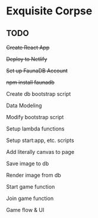 # Exquisite Corpse

## TODO
~~Create React App~~

~~Deploy to Netlify~~

~~Set up FaunaDB Account~~

~~npm install faunadb~~

Create db bootstrap script

Data Modeling

Modify bootstrap script

Setup lambda functions

Setup start:app, etc. scripts

Add literally canvas to page

Save image to db

Render image from db

Start game function

Join game function

Game flow & UI
